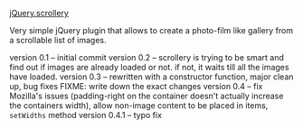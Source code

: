 [jQuery.scrollery](http://gryzzly.github.com/jQuery.scrollery)

Very simple jQuery plugin that allows to create a photo-film like
gallery from a scrollable list of images.

version 0.1 – initial commit
version 0.2 – scrollery is trying to be smart and find out if images are already loaded or not. if not, it waits till all the images have loaded. 
version 0.3 – rewritten with a constructor function, major clean up, bug fixes
FIXME: write down the exact changes
version 0.4 – fix Mozilla's issues (padding-right on the container doesn't actually increase the containers width), allow non-image content to be placed in items, `setWidths` method
version 0.4.1 – typo fix